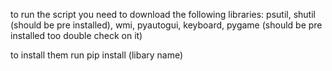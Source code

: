 to run the script you need to download the following libraries:
psutil,
shutil (should be pre installed),
wmi,
pyautogui,
keyboard,
pygame (should be pre installed too double check on it)



to install them run pip install (libary name)
